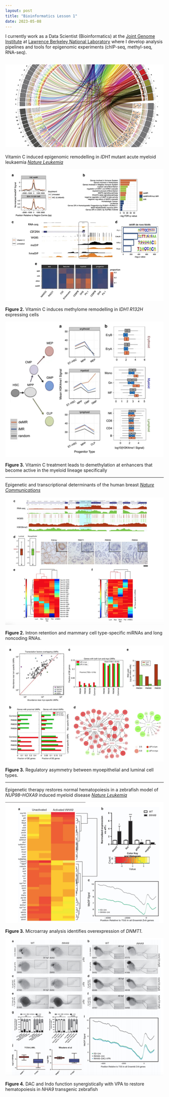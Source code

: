 ```yaml
---
layout: post
title: "Bioinformatics Lesson 1"
date: 2023-05-08
---
```


I currently work as a Data Scientist (Bioinformatics) at the [Joint Genome Institute](https://jgi.doe.gov/) at [Lawrence Berkeley National Laboratory](https://www.lbl.gov/) where I develop analysis pipelines and tools for epigenomic experiments (chIP-seq, methyl-seq, RNA-seq).

![](./img/genomemap.jpg)
---

Vitamin C induced epigenomic remodelling in *IDH1* mutant acute myeloid leukaemia [*Nature Leukemia*](https://www.nature.com/articles/leu2017171)

![Figure 2](./img/figure2.jpeg)

**Figure 2.** Vitamin C induces methylome remodelling in *IDH1 R132H* expressing cells

![Figure 3](./img/figure3.jpeg)

**Figure 3.** Vitamin C treatment leads to demethylation at enhancers that become active in the myeloid lineage specifically

---

Epigenetic and transcriptional determinants of the human breast [*Nature Communications*](https://www.nature.com/articles/ncomms7351)

![Breast Figure 1](./img/breastfigure1.jpeg)

**Figure 2.** Intron retention and mammary cell type-specific miRNAs and long noncoding RNAs.

![Figure 3](./img/breastfigure2.jpeg)

**Figure 3.** Regulatory asymmetry between myoepithelial and luminal cell types.

---

Epigenetic therapy restores normal hematopoiesis in a zebrafish model of *NUP98–HOXA9* induced myeloid disease [*Nature Leukemia*](https://www.nature.com/articles/leu2015126?WT.ec_id=LEU-201510&spMailingID=49718101&spUserID=ODkwMTM2NjMwMQS2&spJobID=780949979&spReportId=NzgwOTQ5OTc5S0)

![zebrafish figure 3](./img/zebrafish_figure3.jpeg)

**Figure 3.** Microarray analysis identifies overexpression of *DNMT1*. 

![zebrafish figure](./img/zebrafish_methfigure.jpeg)

**Figure 4.** DAC and Indo function synergistically with VPA to restore hematopoiesis in *NHA9* transgenic zebrafish



